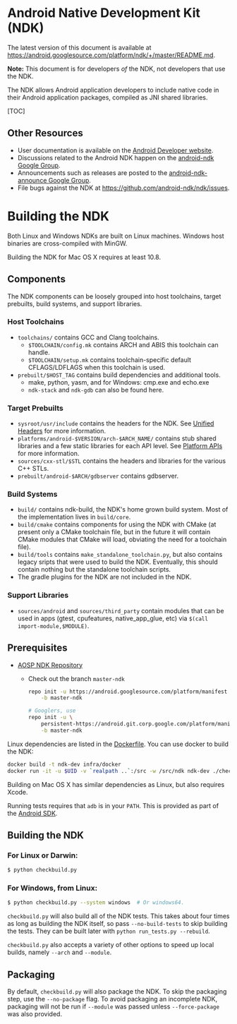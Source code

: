 Android Native Development Kit (NDK)
====================================

The latest version of this document is available at
https://android.googlesource.com/platform/ndk/+/master/README.md.

**Note:** This document is for developers _of_ the NDK, not developers that use
the NDK.

The NDK allows Android application developers to include native code in their
Android application packages, compiled as JNI shared libraries.

[TOC]

Other Resources
---------------

 * User documentation is available on the [Android Developer website].
 * Discussions related to the Android NDK happen on the [android-ndk Google
   Group].
 * Announcements such as releases are posted to the [android-ndk-announce Google
   Group].
 * File bugs against the NDK at https://github.com/android-ndk/ndk/issues.

[Android Developer website]: https://developer.android.com/ndk/index.html
[android-ndk Google Group]: http://groups.google.com/group/android-ndk
[android-ndk-announce Google Group]: http://groups.google.com/group/android-ndk-announce

Building the NDK
================

Both Linux and Windows NDKs are built on Linux machines. Windows host binaries
are cross-compiled with MinGW.

Building the NDK for Mac OS X requires at least 10.8.

Components
----------

The NDK components can be loosely grouped into host toolchains, target
prebuilts, build systems, and support libraries.

### Host Toolchains

* `toolchains/` contains GCC and Clang toolchains.
    * `$TOOLCHAIN/config.mk` contains ARCH and ABIS this toolchain can handle.
    * `$TOOLCHAIN/setup.mk` contains toolchain-specific default CFLAGS/LDFLAGS
      when this toolchain is used.
* `prebuilt/$HOST_TAG` contains build dependencies and additional tools.
    * make, python, yasm, and for Windows: cmp.exe and echo.exe
    * `ndk-stack` and `ndk-gdb` can also be found here.

### Target Prebuilts

* `sysroot/usr/include` contains the headers for the NDK. See [Unified Headers]
  for more information.
* `platforms/android-$VERSION/arch-$ARCH_NAME/` contains stub shared libraries
  and a few static libraries for each API level. See [Platform APIs] for more
  information.
* `sources/cxx-stl/$STL` contains the headers and libraries for the various C++
  STLs.
* `prebuilt/android-$ARCH/gdbserver` contains gdbserver.

[Unified Headers]: docs/UnifiedHeaders.md
[Platform APIs]: docs/PlatformApis.md

### Build Systems

* `build/` contains ndk-build, the NDK's home grown build system. Most of the
  implementation lives in `build/core`.
* `build/cmake` contains components for using the NDK with CMake (at present
  only a CMake toolchain file, but in the future it will contain CMake modules
  that CMake will load, obviating the need for a toolchain file).
* `build/tools` contains `make_standalone_toolchain.py`, but also contains
  legacy sripts that were used to build the NDK. Eventually, this should contain
  nothing but the standalone toolchain scripts.
* The gradle plugins for the NDK are not included in the NDK.

### Support Libraries

* `sources/android` and `sources/third_party` contain modules that can be used
  in apps (gtest, cpufeatures, native\_app\_glue, etc) via
  `$(call import-module,$MODULE)`.

Prerequisites
-------------

* [AOSP NDK Repository](http://source.android.com/source/downloading.html)
    * Check out the branch `master-ndk`

        ```bash
        repo init -u https://android.googlesource.com/platform/manifest \
            -b master-ndk

        # Googlers, use
        repo init -u \
            persistent-https://android.git.corp.google.com/platform/manifest \
            -b master-ndk
        ```

Linux dependencies are listed in the [Dockerfile]. You can use docker to build
the NDK:

```bash
docker build -t ndk-dev infra/docker
docker run -it -u $UID -v `realpath ..`:/src -w /src/ndk ndk-dev ./checkbuild.py
```

Building on Mac OS X has similar dependencies as Linux, but also requires Xcode.

Running tests requires that `adb` is in your `PATH`. This is provided as part of
the [Android SDK].

[Dockerfile]: infra/docker/Dockerfile
[Android SDK]: https://developer.android.com/studio/index.html#downloads

Building the NDK
----------------

### For Linux or Darwin:

```bash
$ python checkbuild.py
```

### For Windows, from Linux:

```bash
$ python checkbuild.py --system windows  # Or windows64.
```

`checkbuild.py` will also build all of the NDK tests. This takes about four
times as long as building the NDK itself, so pass `--no-build-tests` to skip
building the tests. They can be built later with `python run_tests.py
--rebuild`.

`checkbuild.py` also accepts a variety of other options to speed up local
builds, namely `--arch` and `--module`.

Packaging
---------

By default, `checkbuild.py` will also package the NDK. To skip the packaging
step, use the `--no-package` flag. To avoid packaging an incomplete NDK,
packaging will not be run if `--module` was passed unless `--force-package` was
also provided.
